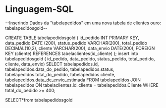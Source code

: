 # Linguagem-SQL
--Inserindo  Dados da "tabelapedidos" em uma nova tabela de clientes ouro: tabelapedidosgold--

CREATE TABLE tabelapedidosgold (
id_pedido INT PRIMARY KEY,
data_pedido DATE (200),
status_pedido VARCHAR(200),
total_pedido DECIMAL(10,2),
cliente VARCHAR(200),
data_envio DATE(200),
FOREIGN KEY (cliente) REFERENCES tabelaclientes(id_cliente)
);
insert into tabelapedidosgold (
id_pedido,
data_pedido,
status_pedido,
total_pedido,
cliente,
data_envio)
SELECT
tabelapedidos.id,
tabelapedidos.data_do_pedido,
tabelapedidos.status,
tabelapedidos.total_do_pedido,
tabelapedidos.cliente,
tabelapedidos.data_de_envio_estimada
FROM tabelapedidos
JOIN tabelapedidos ON tabelaclientes.id_cliente = tabelapedidos.Cliente 
WHERE total_do_pedido >= 400;

SELECT*from tabelapedidosgold
